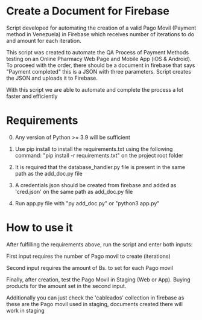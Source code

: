 <h1>Create a Document for Firebase</h1>

Script developed for automating the creation of a valid Pago Movil (Payment method in Venezuela) in Firebase which receives number of iterations to do and amount for each iteration.

This script was created to automate the QA Process of Payment Methods testing on an Online Pharmacy Web Page and Mobile App (iOS & Android). To proceed with the order, there should be a document in firebase that says "Payment completed" this is a JSON with three parameters. Script creates the JSON and uploads it to Firebase.

With this script we are able to automate and complete the process a lot faster and efficiently

<h1>Requirements</h1>

0. Any version of Python >= 3.9 will be sufficient

1. Use pip install to install the requirements.txt using the following command: "pip install -r requirements.txt" on the project root folder

2. It is required that the database_handler.py file is present in the same path as the add_doc.py file

3. A credentials json should be created from firebase and added as 'cred.json' on the same path as add_doc.py file

4. Run app.py file with "py add_doc.py" or "python3 app.py"

<h1>How to use it</h1>

After fulfilling the requirements above, run the script and enter both inputs:

First input requires the number of Pago movil to create (iterations)

Second input requires the amount of Bs. to set for each Pago movil

Finally, after creation, test the Pago Movil in Staging (Web or App). Buying products for the amount set in the second input.

Additionally you can just check the 'cableados' collection in firebase as these are the Pago movil used in staging, documents created there will work in staging
